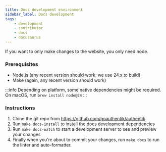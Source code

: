 ```yaml
---
title: Docs development environment
sidebar_label: Docs development
tags:
    - development
    - contributor
    - docs
    - docusaurus
---
```


If you want to only make changes to the website, you only need node.

### Prerequisites

- Node.js (any recent version should work; we use 24.x to build)
- Make (again, any recent version should work)

:::info
Depending on platform, some native dependencies might be required. On macOS, run `brew install node@24`
:::

### Instructions

1. Clone the git repo from https://github.com/goauthentik/authentik
2. Run `make docs-install` to install the docs development dependencies
3. Run `make docs-watch` to start a development server to see and preview your changes
4. Finally when you're about to commit your changes, run `make docs` to run the linter and auto-formatter.
